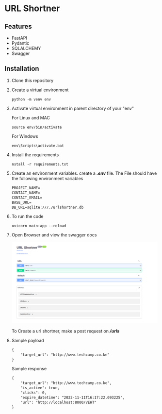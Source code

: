 # URL Shortner

## Features

*  FastAPI
*  Pydantic
*  SQLALCHEMY
*  Swagger

## Installation

1. Clone this repository
2. Create a virtual environment

    ```
    python -m venv env
    ```

3. Activate virtual environment in parent directory of your "env"

    For Linux and MAC

    ```
    source env/bin/activate
    ```

    For Windows

    ```
    env\Scripts\activate.bat
    ```

4. Install the requirements

    ```
    nstall -r requirements.txt
    ```

5. Create an environment variables. create a ***.env*** file. The File should have the following environment variables

    ```
    PROJECT_NAME=
    CONTACT_NAME=
    CONTACT_EMAIL=
    BASE_URL=
    DB_URL=sqlite:///./urlshortner.db
    ```

6. To run the code
    ```
    uvicorn main:app --reload
    ```

7. Open Browser and view the swagger docs

    ![alt text](shortner.png)

    To Create a url shortner, make a post request on ***/urls***

8. Sample payload 

    ```
    {
        "target_url": "http://www.techcamp.co.ke"
    }
    ```

    Sample response

    ```
    {
        "target_url": "http://www.techcamp.co.ke",
        "is_active": true,
        "clicks": 0,
        "expire_datetime": "2022-11-11T16:17:22.093225",
        "url": "http://localhost:8000/VEHT"
    }
    ```